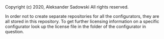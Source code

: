 Copyright (c) 2020, Aleksander Sadowski All rights reserved.

In order not to create separate repositories for all the configurators, they are all stored in this repository. To get further licensing information on a specific configurator look up the license file in the folder of the configurator in question.
